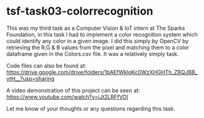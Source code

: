 # tsf-task03-colorrecognition

This was my third task as a Computer Vision & IoT intern at The Sparks Foundation, in this task I had to implement a color recognition system which could identify any color in a given image. I did this simply by OpenCV by retrieving the R,G & B values from the pixel and matching them to a color dataframe given in the Colors.csv file. It was a relatively simply task.

Code files can also be found at: https://drive.google.com/drive/folders/1bAEfWklqKc0WzXHGHTh_ZBQJBB_ytH__?usp=sharing

A video demonstration of this project can be seen at: https://www.youtube.com/watch?v=iJt2LRFfVOI

Let me know of your thoughts or any questions regarding this task.
